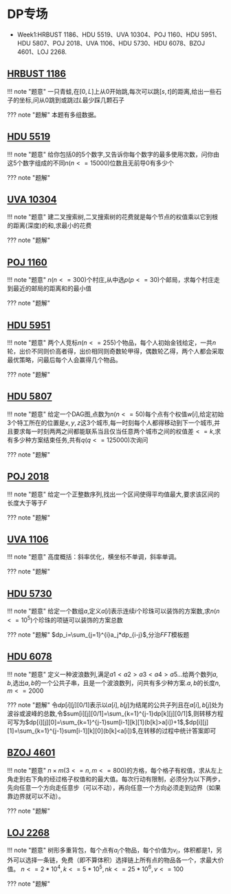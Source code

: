 # DP专场
 - Week1:HRBUST 1186、HDU 5519、UVA 10304、POJ 1160、HDU 5951、
         HDU 5807、POJ 2018、UVA 1106、HDU 5730、HDU 6078、BZOJ 4601、LOJ 2268.

## [HRBUST 1186](http://acm.hrbust.edu.cn/index.php?m=ProblemSet&a=showProblem&problem_id=1186)

!!! note "题意"
    一只青蛙,在$[0,L]$上从$0$开始跳,每次可以跳$[s,t]$的距离,给出一些石子的坐标,问从$0$跳到或跳过$L$最少踩几颗石子

??? note "题解"
	本题有多组数据。 

## [HDU 5519](http://acm.hdu.edu.cn/showproblem.php?pid=5519)

!!! note "题意"
    给你包括$0$的$5$个数字,又告诉你每个数字的最多使用次数，问你由这$5$个数字组成的不同$n(n<=15000)$位数且无前导$0$有多少个

??? note "题解"

## [UVA 10304](https://vjudge.net/problem/UVA-10304)

!!! note "题意"
    建二叉搜索树,二叉搜索树的花费就是每个节点的权值乘以它到根的距离(深度)的和,求最小的花费
	
??? note "题解"

## [POJ 1160](http://poj.org/problem?id=1160)

!!! note "题意"
    $n(n<=300)$个村庄,从中选$p(p<=30)$个邮局，求每个村庄走到最近的邮局的距离和的最小值

??? note "题解"

## [HDU 5951](http://acm.hdu.edu.cn/showproblem.php?pid=5951)

!!! note "题意"
	两个人竞标$n(n<=255)$个物品，每个人初始金钱给定，一共$n$轮，出价不同则价高者得，出价相同则奇数轮甲得，偶数轮乙得，两个人都会采取最优策略，问最后每个人会赢得几个物品。

??? note "题解"

## [HDU 5807](http://acm.hdu.edu.cn/showproblem.php?pid=5951)

!!! note "题意"
    给定一个DAG图,点数为$n(n<=50)$每个点有个权值$w[i]$,给定初始$3$个特工所在的位置是$x,y,z$这$3$个城市,每一时刻每个人都得移动到下一个城市,并且要求每一时刻两两之间都能联系当且仅当任意两个城市之间的权值差$<=k$,求有多少种方案结束任务,共有$q(q<=125000)$次询问

??? note "题解"

## [POJ 2018](http://poj.org/problem?id=2018)

!!! note "题意"
    给定一个正整数序列,找出一个区间使得平均值最大,要求该区间的长度大于等于$F$

??? note "题解"

## [UVA 1106](https://vjudge.net/problem/UVA-1106)

!!! note "题意"
	高度概括：斜率优化，横坐标不单调，斜率单调。

??? note "题解"

## [HDU 5730](http://acm.hdu.edu.cn/showproblem.php?pid=5730)

!!! note "题意"
    给定一个数组$a$,定义$a[i]$表示连续$i$个珍珠可以装饰的方案数,求$n(n<=10^5)$个珍珠的项链可以装饰的方案总数

??? note "题解"
    $dp_i=\sum_{j=1}^{i}a_j*dp_{i-j}$,分治$FFT$模板题

## [HDU 6078](http://acm.hdu.edu.cn/showproblem.php?pid=6078)

!!! note "题意"
    定义一种波浪数列,满足$a1<a2>a3<a4>a5...$给两个数列$a,b$,选出$a,b$的一个公共子串，且是一个波浪数列，问共有多少种方案.$a,b$的长度$n,m<=2000$

??? note "题解"
    令$dp[i][j][0/1]$表示以$a[i],b[j]$为结尾的公共子列且在$a[i],b[j]$处为波谷或波峰的总数,令$sum[i][j][0/1]=\sum_{k=1}^{j-1}dp[k][j][0/1]$,则转移方程可写为$dp[i][j][0]=\sum_{k=1}^{j-1}sum[i-1][k][1](b[k]>a[i])+1$,$dp[i][j][1]=\sum_{k=1}^{j-1}sum[i-1][k][0](b[k]<a[i])$,在转移的过程中统计答案即可

## [BZOJ 4601](http://www.lydsy.com/JudgeOnline/problem.php?id=4601)

!!! note "题意"
	$n×m(3<=n,m<=800)$的方格，每个格子有权值，求从左上角走到右下角的经过格子权值和的最大值。每次行动有限制，必须分为以下两步，先向任意一个方向走任意步（可以不动），再向任意一个方向必须走到边界（如果靠边界就可以不动）。

??? note "题解"

## [LOJ 2268](https://loj.ac/problem/2268)

!!! note "题意"
	树形多重背包，每个点有$a_i$个物品，每个价值为$v_i$，体积都是$1$，另外可以选择一条链，免费（即不算体积）选择链上所有点的物品各一个，求最大价值。
    $n<=2*10^4,k<=5*10^5,nk<=25*10^6,v<=100$

??? note "题解"
